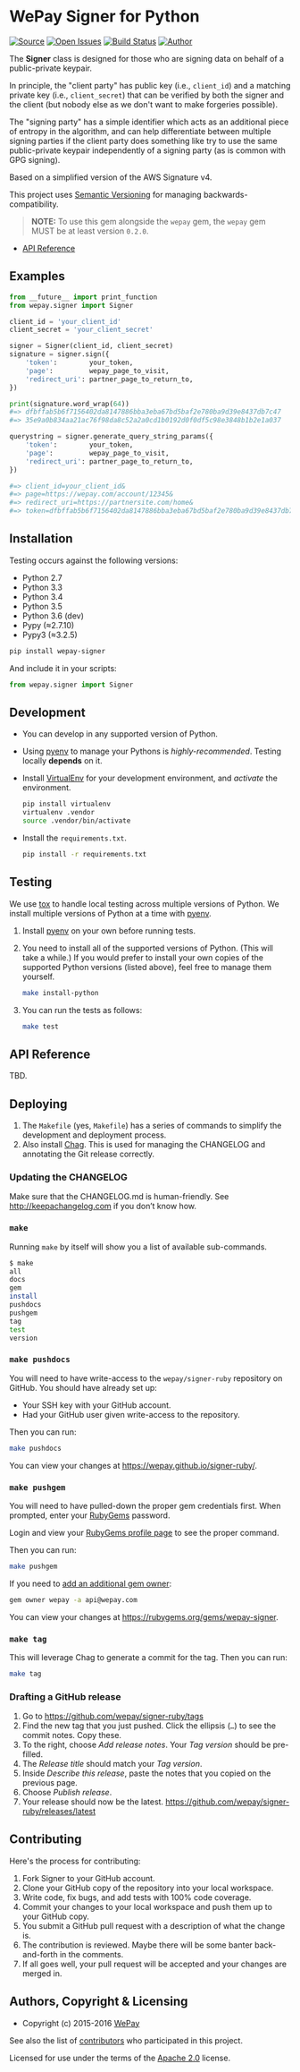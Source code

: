 # WePay Signer for Python

[![Source](http://img.shields.io/badge/source-wepay/signer–python-blue.svg?style=flat-square)](https://github.com/wepay/signer-python)
[![Open Issues](http://img.shields.io/github/issues/wepay/signer-python.svg?style=flat-square)](https://github.com/wepay/signer-python/issues)
[![Build Status](http://img.shields.io/travis/wepay/signer-python/master.svg?style=flat-square)](https://travis-ci.org/wepay/signer-python)
[![Author](http://img.shields.io/badge/author-@skyzyx-blue.svg?style=flat-square)](https://github.com/skyzyx)

The **Signer** class is designed for those who are signing data on behalf of a public-private keypair.

In principle, the "client party" has public key (i.e., `client_id`) and a matching private key (i.e., `client_secret`) that can be verified by both the signer and the client (but nobody else as we don't want to make forgeries possible).

The "signing party" has a simple identifier which acts as an additional piece of entropy in the algorithm, and can help differentiate between multiple signing parties if the client party does something like try to use the same public-private keypair independently of a signing party (as is common with GPG signing).

Based on a simplified version of the AWS Signature v4.

This project uses [Semantic Versioning](http://semver.org) for managing backwards-compatibility.

> **NOTE:** To use this gem alongside the `wepay` gem, the `wepay` gem MUST be at least version `0.2.0`.

* [API Reference](https://wepay.github.io/signer-python/)

## Examples

```python
from __future__ import print_function
from wepay.signer import Signer

client_id = 'your_client_id'
client_secret = 'your_client_secret'

signer = Signer(client_id, client_secret)
signature = signer.sign({
    'token':        your_token,
    'page':         wepay_page_to_visit,
    'redirect_uri': partner_page_to_return_to,
})

print(signature.word_wrap(64))
#=> dfbffab5b6f7156402da8147886bba3eba67bd5baf2e780ba9d39e8437db7c47
#=> 35e9a0b834aa21ac76f98da8c52a2a0cd1b0192d0f0df5c98e3848b1b2e1a037

querystring = signer.generate_query_string_params({
    'token':        your_token,
    'page':         wepay_page_to_visit,
    'redirect_uri': partner_page_to_return_to,
})

#=> client_id=your_client_id&
#=> page=https://wepay.com/account/12345&
#=> redirect_uri=https://partnersite.com/home&
#=> token=dfbffab5b6f7156402da8147886bba3eba67bd5baf2e780ba9d39e8437db7c47...
```

## Installation

Testing occurs against the following versions:

* Python 2.7
* Python 3.3
* Python 3.4
* Python 3.5
* Python 3.6 (dev)
* Pypy (≈2.7.10)
* Pypy3 (≈3.2.5)

```bash
pip install wepay-signer
```

And include it in your scripts:

```python
from wepay.signer import Signer
```


## Development

* You can develop in any supported version of Python.

* Using [pyenv] to manage your Pythons is _highly-recommended_. Testing locally **depends** on it.

* Install [VirtualEnv] for your development environment, and _activate_ the environment.

  ```bash
  pip install virtualenv
  virtualenv .vendor
  source .vendor/bin/activate
  ```

* Install the `requirements.txt`.

  ```bash
  pip install -r requirements.txt
  ```


## Testing

We use [tox] to handle local testing across multiple versions of Python. We install multiple versions of Python at a time with [pyenv].

1. Install [pyenv] on your own before running tests.

1. You need to install all of the supported versions of Python. (This will take a while.) If you would prefer to install your own copies of the supported Python versions (listed above), feel free to manage them yourself.

   ```bash
   make install-python
   ```

1. You can run the tests as follows:

   ```bash
   make test
   ```


## API Reference

TBD.


## Deploying

1. The `Makefile` (yes, `Makefile`) has a series of commands to simplify the development and deployment process.
1. Also install [Chag](https://github.com/mtdowling/chag). This is used for managing the CHANGELOG and annotating the Git release correctly.

### Updating the CHANGELOG

Make sure that the CHANGELOG.md is human-friendly. See http://keepachangelog.com if you don’t know how.

### `make`

Running `make` by itself will show you a list of available sub-commands.

```bash
$ make
all
docs
gem
install
pushdocs
pushgem
tag
test
version
```

### `make pushdocs`
You will need to have write-access to the `wepay/signer-ruby` repository on GitHub. You should have already set up:

* Your SSH key with your GitHub account.
* Had your GitHub user given write-access to the repository.

Then you can run:

```bash
make pushdocs
```

You can view your changes at <https://wepay.github.io/signer-ruby/>.

### `make pushgem`
You will need to have pulled-down the proper gem credentials first. When prompted, enter your
[RubyGems](http://rubygems.org) password.

Login and view your [RubyGems profile page](https://rubygems.org/profile/edit) to see the proper command.

Then you can run:

```bash
make pushgem
```

If you need to [add an additional gem owner](https://stackoverflow.com/questions/8487218/how-to-add-more-owners-to-a-gem-in-rubygem):

```bash
gem owner wepay -a api@wepay.com
```

You can view your changes at <https://rubygems.org/gems/wepay-signer>.

### `make tag`

This will leverage Chag to generate a commit for the tag. Then you can run:

```bash
make tag
```

### Drafting a GitHub release

1. Go to https://github.com/wepay/signer-ruby/tags
1. Find the new tag that you just pushed. Click the ellipsis (`…`) to see the commit notes. Copy these.
1. To the right, choose _Add release notes_. Your _Tag version_ should be pre-filled.
1. The _Release title_ should match your _Tag version_.
1. Inside _Describe this release_, paste the notes that you copied on the previous page.
1. Choose _Publish release_.
1. Your release should now be the latest. https://github.com/wepay/signer-ruby/releases/latest


## Contributing
Here's the process for contributing:

1. Fork Signer to your GitHub account.
2. Clone your GitHub copy of the repository into your local workspace.
3. Write code, fix bugs, and add tests with 100% code coverage.
4. Commit your changes to your local workspace and push them up to your GitHub copy.
5. You submit a GitHub pull request with a description of what the change is.
6. The contribution is reviewed. Maybe there will be some banter back-and-forth in the comments.
7. If all goes well, your pull request will be accepted and your changes are merged in.


## Authors, Copyright & Licensing

* Copyright (c) 2015-2016 [WePay](http://wepay.com)

See also the list of [contributors](https://github.com/wepay/signer-python/graphs/contributors) who participated in this project.

Licensed for use under the terms of the [Apache 2.0] license.

  [Apache 2.0]: http://opensource.org/licenses/Apache-2.0
  [tox]: https://tox.readthedocs.io
  [pyenv]: https://github.com/yyuu/pyenv
  [pyenv-virtualenvwrapper]: https://github.com/yyuu/pyenv-virtualenvwrapper
  [VirtualEnv]: https://virtualenv.pypa.io/en/stable/
